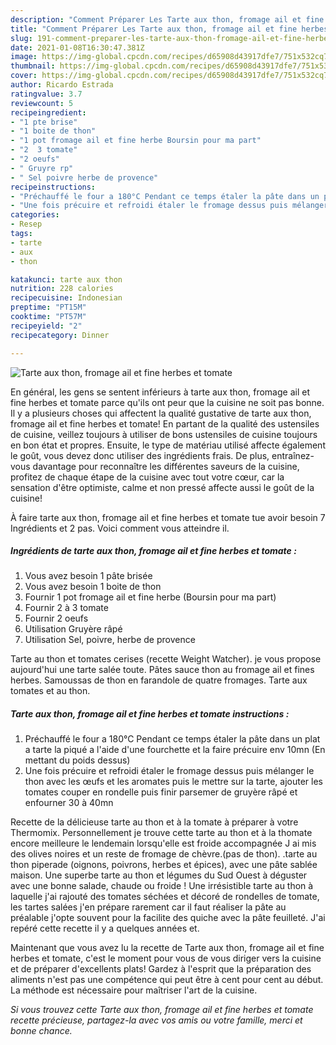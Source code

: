 ```yaml
---
description: "Comment Préparer Les Tarte aux thon, fromage ail et fine herbes et tomate"
title: "Comment Préparer Les Tarte aux thon, fromage ail et fine herbes et tomate"
slug: 191-comment-preparer-les-tarte-aux-thon-fromage-ail-et-fine-herbes-et-tomate
date: 2021-01-08T16:30:47.381Z
image: https://img-global.cpcdn.com/recipes/d65908d43917dfe7/751x532cq70/tarte-aux-thon-fromage-ail-et-fine-herbes-et-tomate-photo-principale-de-la-recette.jpg
thumbnail: https://img-global.cpcdn.com/recipes/d65908d43917dfe7/751x532cq70/tarte-aux-thon-fromage-ail-et-fine-herbes-et-tomate-photo-principale-de-la-recette.jpg
cover: https://img-global.cpcdn.com/recipes/d65908d43917dfe7/751x532cq70/tarte-aux-thon-fromage-ail-et-fine-herbes-et-tomate-photo-principale-de-la-recette.jpg
author: Ricardo Estrada
ratingvalue: 3.7
reviewcount: 5
recipeingredient:
- "1 pte brise"
- "1 boite de thon"
- "1 pot fromage ail et fine herbe Boursin pour ma part"
- "2  3 tomate"
- "2 oeufs"
- " Gruyre rp"
- " Sel poivre herbe de provence"
recipeinstructions:
- "Préchauffé le four a 180°C Pendant ce temps étaler la pâte dans un plat a tarte la piqué a l&#39;aide d&#39;une fourchette et la faire précuire env 10mn (En mettant du poids dessus)"
- "Une fois précuire et refroidi étaler le fromage dessus puis mélanger le thon avec les œufs et les aromates puis le mettre sur la tarte, ajouter les tomates couper en rondelle puis finir parsemer de gruyère râpé et enfourner 30 à 40mn"
categories:
- Resep
tags:
- tarte
- aux
- thon

katakunci: tarte aux thon 
nutrition: 228 calories
recipecuisine: Indonesian
preptime: "PT15M"
cooktime: "PT57M"
recipeyield: "2"
recipecategory: Dinner

---
```



![Tarte aux thon, fromage ail et fine herbes et tomate](https://img-global.cpcdn.com/recipes/d65908d43917dfe7/751x532cq70/tarte-aux-thon-fromage-ail-et-fine-herbes-et-tomate-photo-principale-de-la-recette.jpg)

En général, les gens se sentent inférieurs à tarte aux thon, fromage ail et fine herbes et tomate parce qu'ils ont peur que la cuisine ne soit pas bonne. Il y a plusieurs choses qui affectent la qualité gustative de tarte aux thon, fromage ail et fine herbes et tomate! En partant de la qualité des ustensiles de cuisine, veillez toujours à utiliser de bons ustensiles de cuisine toujours en bon état et propres. Ensuite, le type de matériau utilisé affecte également le goût, vous devez donc utiliser des ingrédients frais. De plus, entraînez-vous davantage pour reconnaître les différentes saveurs de la cuisine, profitez de chaque étape de la cuisine avec tout votre cœur, car la sensation d'être optimiste, calme et non pressé affecte aussi le goût de la cuisine!

<!--inarticleads1-->

À faire tarte aux thon, fromage ail et fine herbes et tomate tue avoir besoin 7 Ingrédients et 2 pas. Voici comment vous atteindre il.

##### Ingrédients de tarte aux thon, fromage ail et fine herbes et tomate :

1. Vous avez besoin 1 pâte brisée
1. Vous avez besoin 1 boite de thon
1. Fournir 1 pot fromage ail et fine herbe (Boursin pour ma part)
1. Fournir 2 à 3 tomate
1. Fournir 2 oeufs
1. Utilisation  Gruyère râpé
1. Utilisation  Sel, poivre, herbe de provence


Tarte au thon et tomates cerises (recette Weight Watcher). je vous propose aujourd&#39;hui une tarte salée toute. Pâtes sauce thon au fromage ail et fines herbes. Samoussas de thon en farandole de quatre fromages. Tarte aux tomates et au thon. 

<!--inarticleads2-->

##### Tarte aux thon, fromage ail et fine herbes et tomate instructions :

1. Préchauffé le four a 180°C Pendant ce temps étaler la pâte dans un plat a tarte la piqué a l&#39;aide d&#39;une fourchette et la faire précuire env 10mn (En mettant du poids dessus)
1. Une fois précuire et refroidi étaler le fromage dessus puis mélanger le thon avec les œufs et les aromates puis le mettre sur la tarte, ajouter les tomates couper en rondelle puis finir parsemer de gruyère râpé et enfourner 30 à 40mn


Recette de la délicieuse tarte au thon et à la tomate à préparer à votre Thermomix. Personnellement je trouve cette tarte au thon et à la thomate encore meilleure le lendemain lorsqu&#39;elle est froide accompagnée J ai mis des olives noires et un reste de fromage de chèvre.(pas de thon). .tarte au thon piperade (oignons, poivrons, herbes et épices), avec une pâte sablée maison. Une superbe tarte au thon et légumes du Sud Ouest à déguster avec une bonne salade, chaude ou froide ! Une irrésistible tarte au thon à laquelle j&#39;ai rajouté des tomates séchées et décoré de rondelles de tomate, les tartes salées j&#39;en prépare rarement car il faut réaliser la pâte au préalable j&#39;opte souvent pour la facilite des quiche avec la pâte feuilleté. J&#39;ai repéré cette recette il y a quelques années et. 

<!--inarticleads1-->

<p>
Maintenant que vous avez lu la recette de Tarte aux thon, fromage ail et fine herbes et tomate, c'est le moment pour vous de vous diriger vers la cuisine et de préparer d'excellents plats! Gardez à l'esprit que la préparation des aliments n'est pas une compétence qui peut être à cent pour cent au début. La méthode est nécessaire pour maîtriser l'art de la cuisine.
</p>

<p>
<i>Si vous trouvez cette Tarte aux thon, fromage ail et fine herbes et tomate recette précieuse, partagez-la avec vos amis ou votre famille, merci et bonne chance.</i>
</p>
